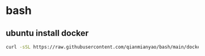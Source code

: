 # bash

## ubuntu install docker
```bash
curl -sSL https://raw.githubusercontent.com/qianmianyao/bash/main/docker_install.sh | bash
```
